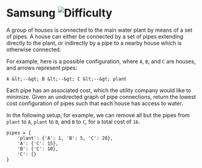 # Samsung ![Difficulty](https://img.shields.io/badge/-MEDIUM-yellow)
	
A group of houses is connected to the main water plant by means of a set of pipes. A house can either be connected by a set of pipes extending directly to the plant, or indirectly by a pipe to a nearby house which is otherwise connected.
	
For example, here is a possible configuration, where `A`, `B`, and `C` are houses, and arrows represent pipes:
	
```
A &lt;--&gt; B &lt;--&gt; C &lt;--&gt; plant
```
	
Each pipe has an associated cost, which the utility company would like to minimize. Given an undirected graph of pipe connections, return the lowest cost configuration of pipes such that each house has access to water. 
	
In the following setup, for example, we can remove all but the pipes from `plant` to `A`, `plant` to `B`, and `B` to `C`, for a total cost of `16`. 
	
```
pipes = {
    'plant': {'A': 1, 'B': 5, 'C': 20},
    'A': {'C': 15},
    'B': {'C': 10},
    'C': {}
}
```
	
